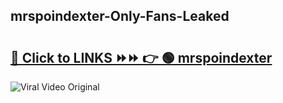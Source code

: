 
 ## mrspoindexter-Only-Fans-Leaked

# <h2><a href="https://clipsfans.com/mrspoindexter&ref=git">🔗 Click to LINKS ⏩⏩ 👉 🟢 mrspoindexter </a></h2>

<a href="https://clipsfans.com/mrspoindexter&ref=git" rel="nofollow" data-target="animated-image.originalLink"><img src="https://i.ibb.co.com/xMMVF88/686577567.gif" alt="Viral Video Original" style="max-width: 100%; display: inline-block;" data-target="animated-image.originalImage"></a>
